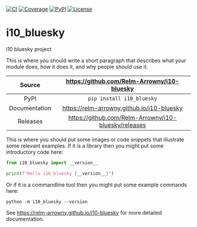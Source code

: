 [![CI](https://github.com/Relm-Arrowny/actions/workflows/ci.yml/badge.svg)](https://github.com/Relm-Arrowny/actions/workflows/ci.yml)
[![Coverage](https://codecov.io/gh/Relm-Arrowny/branch/main/graph/badge.svg)](https://codecov.io/gh/Relm-Arrowny/i10-bluesky)
[![PyPI](https://img.shields.io/pypi/v/i10_bluesky.svg)](https://pypi.org/project/i10_bluesky)
[![License](https://img.shields.io/badge/License-Apache%202.0-blue.svg)](https://opensource.org/licenses/Apache-2.0)

# i10_bluesky

i10 bluesky project

This is where you should write a short paragraph that describes what your module does,
how it does it, and why people should use it.

Source          | <https://github.com/Relm-Arrowny/i10-bluesky>
:---:           | :---:
PyPI            | `pip install i10_bluesky`
Documentation   | <https://relm-arrowny.github.io/i10-bluesky>
Releases        | <https://github.com/Relm-Arrowny/i10-bluesky/releases>

This is where you should put some images or code snippets that illustrate
some relevant examples. If it is a library then you might put some
introductory code here:

```python
from i10_bluesky import __version__

print(f"Hello i10_bluesky {__version__}")
```

Or if it is a commandline tool then you might put some example commands here:

```
python -m i10_bluesky --version
```

<!-- README only content. Anything below this line won't be included in index.md -->

See https://relm-arrowny.github.io/i10-bluesky for more detailed documentation.
